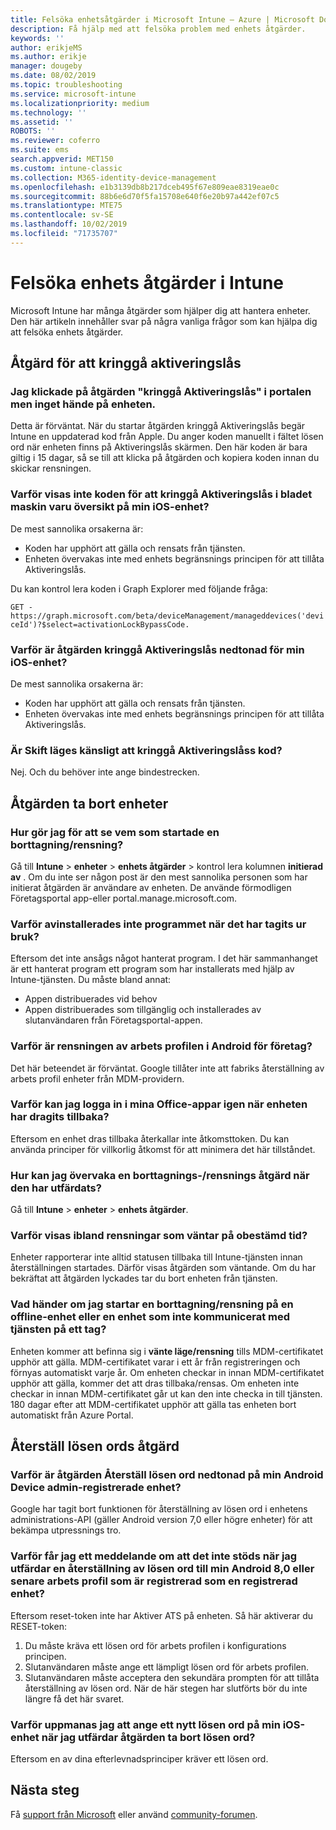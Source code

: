 ```yaml
---
title: Felsöka enhetsåtgärder i Microsoft Intune – Azure | Microsoft Docs
description: Få hjälp med att felsöka problem med enhets åtgärder.
keywords: ''
author: erikjeMS
ms.author: erikje
manager: dougeby
ms.date: 08/02/2019
ms.topic: troubleshooting
ms.service: microsoft-intune
ms.localizationpriority: medium
ms.technology: ''
ms.assetid: ''
ROBOTS: ''
ms.reviewer: coferro
ms.suite: ems
search.appverid: MET150
ms.custom: intune-classic
ms.collection: M365-identity-device-management
ms.openlocfilehash: e1b3139db8b217dceb495f67e809eae8319eae0c
ms.sourcegitcommit: 88b6e6d70f5fa15708e640f6e20b97a442ef07c5
ms.translationtype: MTE75
ms.contentlocale: sv-SE
ms.lasthandoff: 10/02/2019
ms.locfileid: "71735707"
---
```

# <a name="troubleshoot-device-actions-in-intune"></a>Felsöka enhets åtgärder i Intune

Microsoft Intune har många åtgärder som hjälper dig att hantera enheter. Den här artikeln innehåller svar på några vanliga frågor som kan hjälpa dig att felsöka enhets åtgärder.

## <a name="bypass-activation-lock-action"></a>Åtgärd för att kringgå aktiveringslås

### <a name="i-clicked-the-bypass-activation-lock-action-in-the-portal-but-nothing-happened-on-the-device"></a>Jag klickade på åtgärden "kringgå Aktiveringslås" i portalen men inget hände på enheten.
Detta är förväntat. När du startar åtgärden kringgå Aktiveringslås begär Intune en uppdaterad kod från Apple. Du anger koden manuellt i fältet lösen ord när enheten finns på Aktiveringslås skärmen. Den här koden är bara giltig i 15 dagar, så se till att klicka på åtgärden och kopiera koden innan du skickar rensningen.

### <a name="why-dont-i-see-the-bypass-activation-lock-code-in-the-hardware-overview-blade-of-my-ios-device"></a>Varför visas inte koden för att kringgå Aktiveringslås i bladet maskin varu översikt på min iOS-enhet?
De mest sannolika orsakerna är:
- Koden har upphört att gälla och rensats från tjänsten.
- Enheten övervakas inte med enhets begränsnings principen för att tillåta Aktiveringslås.

Du kan kontrol lera koden i Graph Explorer med följande fråga:

```GET - https://graph.microsoft.com/beta/deviceManagement/manageddevices('deviceId')?$select=activationLockBypassCode.```

### <a name="why-is-the-bypass-activation-lock-action-greyed-out-for-my-ios-device"></a>Varför är åtgärden kringgå Aktiveringslås nedtonad för min iOS-enhet?
De mest sannolika orsakerna är: 
- Koden har upphört att gälla och rensats från tjänsten.
- Enheten övervakas inte med enhets begränsnings principen för att tillåta Aktiveringslås.

### <a name="is-the-bypass-activation-lock-code-case-sensitive"></a>Är Skift läges känsligt att kringgå Aktiveringslåss kod?
Nej. Och du behöver inte ange bindestrecken.

## <a name="remove-devices-action"></a>Åtgärden ta bort enheter

### <a name="how-do-i-tell-who-started-a-retirewipe"></a>Hur gör jag för att se vem som startade en borttagning/rensning?
Gå till **Intune** > **enheter** > **enhets åtgärder** > kontrol lera kolumnen **initierad av** .
Om du inte ser någon post är den mest sannolika personen som har initierat åtgärden är användare av enheten. De använde förmodligen Företagsportal app-eller portal.manage.microsoft.com.

### <a name="why-wasnt-my-application-uninstalled-after-using-retire"></a>Varför avinstallerades inte programmet när det har tagits ur bruk?
Eftersom det inte ansågs något hanterat program. I det här sammanhanget är ett hanterat program ett program som har installerats med hjälp av Intune-tjänsten. Du måste bland annat:
- Appen distribuerades vid behov
- Appen distribuerades som tillgänglig och installerades av slutanvändaren från Företagsportal-appen.

### <a name="why-is-wipe-grayed-out-for-android-enterprise-work-profile-devices"></a>Varför är rensningen av arbets profilen i Android för företag?
Det här beteendet är förväntat. Google tillåter inte att fabriks återställning av arbets profil enheter från MDM-providern.

### <a name="why-can-i-sign-back-into-my-office-apps-after-my-device-was-retired"></a>Varför kan jag logga in i mina Office-appar igen när enheten har dragits tillbaka?
Eftersom en enhet dras tillbaka återkallar inte åtkomsttoken. Du kan använda principer för villkorlig åtkomst för att minimera det här tillståndet.

### <a name="how-can-i-monitor-a-retirewipe-action-after-it-was-issued"></a>Hur kan jag övervaka en borttagnings-/rensnings åtgärd när den har utfärdats?
Gå till **Intune** > **enheter** > **enhets åtgärder**.

### <a name="why-do-wipes-sometimes-show-as-pending-indefinitely"></a>Varför visas ibland rensningar som väntar på obestämd tid?
Enheter rapporterar inte alltid statusen tillbaka till Intune-tjänsten innan återställningen startades. Därför visas åtgärden som väntande. Om du har bekräftat att åtgärden lyckades tar du bort enheten från tjänsten.

### <a name="what-happens-if-i-start-a-retirewipe-on-an-offline-device-or-a-device-that-hasnt-communicated-with-the-service-in-a-while"></a>Vad händer om jag startar en borttagning/rensning på en offline-enhet eller en enhet som inte kommunicerat med tjänsten på ett tag?
Enheten kommer att befinna sig i **vänte läge/rensning** tills MDM-certifikatet upphör att gälla. MDM-certifikatet varar i ett år från registreringen och förnyas automatiskt varje år. Om enheten checkar in innan MDM-certifikatet upphör att gälla, kommer det att dras tillbaka/rensas. Om enheten inte checkar in innan MDM-certifikatet går ut kan den inte checka in till tjänsten. 180 dagar efter att MDM-certifikatet upphör att gälla tas enheten bort automatiskt från Azure Portal.


## <a name="reset-passcode-action"></a>Återställ lösen ords åtgärd

### <a name="why-is-the-reset-passcode-action-greyed-out-on-my-android-device-admin-enrolled-device"></a>Varför är åtgärden Återställ lösen ord nedtonad på min Android Device admin-registrerade enhet?
Google har tagit bort funktionen för återställning av lösen ord i enhetens administrations-API (gäller Android version 7,0 eller högre enheter) för att bekämpa utpressnings tro.

### <a name="why-do-i-get-a-not-supported-message-when-i-issue-a-passcode-reset-to-my-android-80-or-later-work-profile-enrolled-device"></a>Varför får jag ett meddelande om att det inte stöds när jag utfärdar en återställning av lösen ord till min Android 8,0 eller senare arbets profil som är registrerad som en registrerad enhet?
Eftersom reset-token inte har Aktiver ATS på enheten. Så här aktiverar du RESET-token:
1. Du måste kräva ett lösen ord för arbets profilen i konfigurations principen.
2. Slutanvändaren måste ange ett lämpligt lösen ord för arbets profilen.
3. Slutanvändaren måste acceptera den sekundära prompten för att tillåta återställning av lösen ord.
När de här stegen har slutförts bör du inte längre få det här svaret.

### <a name="why-am-i-prompted-to-set-a-new-passcode-on-my-ios-device-when-i-issue-the-remove-passcode-action"></a>Varför uppmanas jag att ange ett nytt lösen ord på min iOS-enhet när jag utfärdar åtgärden ta bort lösen ord?
Eftersom en av dina efterlevnadsprinciper kräver ett lösen ord.

## <a name="next-steps"></a>Nästa steg

Få [support från Microsoft](../fundamentals/get-support.md) eller använd [community-forumen](https://social.technet.microsoft.com/Forums/en-US/home?category=microsoftintune).
